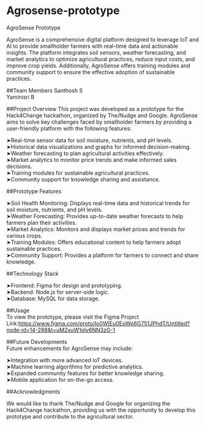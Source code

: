 # Agrosense-prototype
AgroSense Prototype

AgroSense is a comprehensive digital platform designed to leverage IoT and AI to provide smallholder farmers with real-time data and actionable insights. The platform integrates soil sensors, weather forecasting, and market analytics to optimize agricultural practices, reduce input costs, and improve crop yields. Additionally, AgroSense offers training modules and community support to ensure the effective adoption of sustainable practices.

##Team Members                                                                                                                                                             Santhosh S                                                                                                                                        
Yaminisri B

##Project Overview
This project was developed as a prototype for the Hack4Change hackathon, organized by The/Nudge and Google. AgroSense aims to solve key challenges faced by smallholder farmers by providing a user-friendly platform with the following features:

➤Real-time sensor data for soil moisture, nutrients, and pH levels.                                                        
➤Historical data visualizations and graphs for informed decision-making.                                
➤Weather forecasting to plan agricultural activities effectively.                                                   
➤Market analytics to monitor price trends and make informed sales decisions.                
➤Training modules for sustainable agricultural practices.                                            
➤Community support for knowledge sharing and assistance.                                    

##Prototype Features

➤Soil Health Monitoring: Displays real-time data and historical trends for soil moisture, nutrients, and pH levels.                                                            
➤Weather Forecasting: Provides up-to-date weather forecasts to help farmers plan their activities.                                                                        
➤Market Analytics: Monitors and displays market prices and trends for various crops.                                                                             
➤Training Modules: Offers educational content to help farmers adopt sustainable practices.                                                                   
➤Community Support: Provides a platform for farmers to connect and share knowledge.                                                                     

##Technology Stack

➤Frontend: Figma for design and prototyping.                                                                                                                                                   
➤Backend: Node.js for server-side logic.                                                                                                                                                          
➤Database: MySQL for data storage.                                                                                                                                                                                                                

##Usage                                                                                                                                                                                                              
To view the prototype, please visit the Figma Project Link:https://www.figma.com/proto/lo0WIEu0EoWp6G751JPhdT/Untitled?node-id=14-288&t=uM2xuW1qlv6NN3zG-1                                                  

##Future Developments                                                                                                                                                                             
Future enhancements for AgroSense may include:                                                                                                                                            

➤Integration with more advanced IoT devices.                                                                                                                                                         
➤Machine learning algorithms for predictive analytics.                                                                                                                                               
➤Expanded community features for better knowledge sharing.                                                                                                                                              
➤Mobile application for on-the-go access.                                                                                                                                                                                                                                                                                                                                  

##Acknowledgments 

We would like to thank The/Nudge and Google for organizing the Hack4Change hackathon, providing us with the opportunity to develop this prototype and contribute to the agricultural sector.
